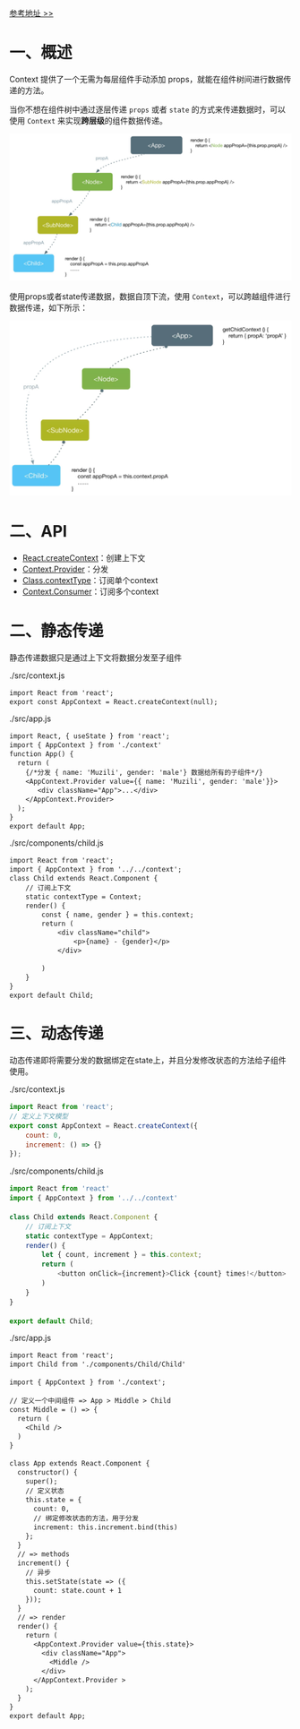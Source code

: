 [参考地址 >>](https://react.docschina.org/docs/context.html)

# 一、概述

Context 提供了一个无需为每层组件手动添加 props，就能在组件树间进行数据传递的方法。

当你不想在组件树中通过逐层传递 `props` 或者 `state` 的方式来传递数据时，可以使用 `Context` 来实现**跨层级**的组件数据传递。

![](./IMGS/props-state-flow.png)

使用props或者state传递数据，数据自顶下流，使用 `Context`，可以跨越组件进行数据传递，如下所示：

![](./IMGS/props-state-context.png)



# 二、API

- [React.createContext](https://react.docschina.org/docs/context.html#reactcreatecontext)：创建上下文
- [Context.Provider](https://react.docschina.org/docs/context.html#contextprovider)：分发
- [Class.contextType](https://react.docschina.org/docs/context.html#classcontexttype)：订阅单个context
- [Context.Consumer](https://react.docschina.org/docs/context.html#contextconsumer)：订阅多个context

# 二、静态传递

静态传递数据只是通过上下文将数据分发至子组件

./src/context.js

```react
import React from 'react';
export const AppContext = React.createContext(null);
```

./src/app.js

```react
import React, { useState } from 'react';
import { AppContext } from './context'
function App() {
  return (
    {/*分发 { name: 'Muzili', gender: 'male'} 数据给所有的子组件*/}
    <AppContext.Provider value={{ name: 'Muzili', gender: 'male'}}>
       <div className="App">...</div>
    </AppContext.Provider> 
  );
}
export default App;
```

./src/components/child.js

```react
import React from 'react';
import { AppContext } from '../../context';
class Child extends React.Component {
  	// 订阅上下文
    static contextType = Context;
    render() {
        const { name, gender } = this.context;
        return (
            <div className="child">
                <p>{name} - {gender}</p>
            </div>

        )
    }
}
export default Child;
```

# 三、动态传递

动态传递即将需要分发的数据绑定在state上，并且分发修改状态的方法给子组件使用。

./src/context.js

```js
import React from 'react';
// 定义上下文模型
export const AppContext = React.createContext({
    count: 0,
    increment: () => {}
});
```

./src/components/child.js

```js
import React from 'react'
import { AppContext } from '../../context'

class Child extends React.Component {
    // 订阅上下文
    static contextType = AppContext;
    render() {
        let { count, increment } = this.context;
        return (
            <button onClick={increment}>Click {count} times!</button>
        )
    }
}

export default Child;
```

./src/app.js

```react
import React from 'react';
import Child from './components/Child/Child'

import { AppContext } from './context';

// 定义一个中间组件 => App > Middle > Child
const Middle = () => {
  return (
    <Child />
  )
}

class App extends React.Component {
  constructor() {
    super();
    // 定义状态
    this.state = {
      count: 0,
      // 绑定修改状态的方法，用于分发
      increment: this.increment.bind(this)
    };
  }
  // => methods
  increment() {
    // 异步
    this.setState(state => ({
      count: state.count + 1 
    }));
  }
  // => render
  render() {
    return (
      <AppContext.Provider value={this.state}>
        <div className="App">
          <Middle />
        </div>
      </AppContext.Provider >
    );
  }
}
export default App;
```

















